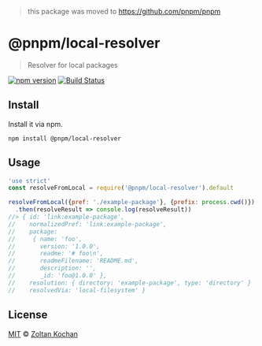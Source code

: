 > this package was moved to https://github.com/pnpm/pnpm

# @pnpm/local-resolver

> Resolver for local packages

<!--@shields('npm', 'travis')-->
[![npm version](https://img.shields.io/npm/v/@pnpm/local-resolver.svg)](https://www.npmjs.com/package/@pnpm/local-resolver) [![Build Status](https://img.shields.io/travis/pnpm/local-resolver/master.svg)](https://travis-ci.org/pnpm/local-resolver)
<!--/@-->

## Install

Install it via npm.

    npm install @pnpm/local-resolver

## Usage

```js
'use strict'
const resolveFromLocal = require('@pnpm/local-resolver').default

resolveFromLocal({pref: './example-package'}, {prefix: process.cwd()})
  .then(resolveResult => console.log(resolveResult))
//> { id: 'link:example-package',
//    normalizedPref: 'link:example-package',
//    package:
//     { name: 'foo',
//       version: '1.0.0',
//       readme: '# foo\n',
//       readmeFilename: 'README.md',
//       description: '',
//       _id: 'foo@1.0.0' },
//    resolution: { directory: 'example-package', type: 'directory' }
//    resolvedVia: 'local-filesystem' }
```

## License

[MIT](./LICENSE) © [Zoltan Kochan](https://www.kochan.io/)
